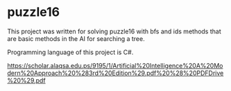 # puzzle16
This project was written for solving puzzle16 with bfs and ids methods that are basic methods in the AI for searching a tree.

Programming language of this project is C#.

https://scholar.alaqsa.edu.ps/9195/1/Artificial%20Intelligence%20A%20Modern%20Approach%20%283rd%20Edition%29.pdf%20%28%20PDFDrive%20%29.pdf
